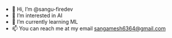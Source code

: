 - 👋 Hi, I’m @sangu-firedev
- 👀 I’m interested in AI
- 🌱 I’m currently learning ML
- 📫 You can reach me at my email sangamesh6364@gmail.com

<!---
sangu-firedev/sangu-firedev is a ✨ special ✨ repository because its `README.md` (this file) appears on your GitHub profile.
You can click the Preview link to take a look at your changes.
--->
